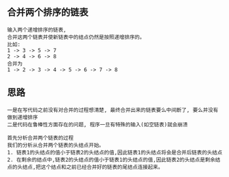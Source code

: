 ## 合并两个排序的链表
    输入两个递增排序的链表, 
    合并这两个链表并使新链表中的结点仍然是按照递增排序的。
    比如:
    1 -> 3 -> 5 -> 7
    2 -> 4 -> 6 -> 8
    合并为
    1 -> 2 -> 3 -> 4 -> 5 -> 6 -> 7 -> 8


## 思路
    一是在写代码之前没有对合并的过程想清楚, 最终合并出来的链表要么中间断了, 要么并没有做到递增排序
    二是代码在鲁棒性方面存在的问题, 程序一旦有特殊的输入(如空链表)就会崩溃

    首先分析合并两个链表的过程
    我们的分析从合并两个链表的头结点开始。
    1. 链表1的头结点的值小于链表2的头结点的值,因此链表1的头结点将会是合并后链表的头结点
    2. 在剩余的结点中,链表2的头结点的值小于链表1的头结点的值,因此链表2的头结点是剩余结点的头结点,把这个结点和之前已经合并好的链表的尾结点连接起来。